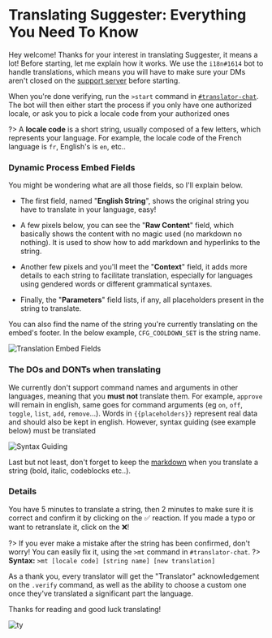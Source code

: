 # Translating Suggester: Everything You Need To Know

Hey welcome! Thanks for your interest in translating Suggester, it means a lot! Before starting, let me explain how it works. 
We use the `i18n#1614` bot to handle translations, which means you will have to make sure your DMs aren't closed on the [support server](https://discord.gg/G5pEdUp) before starting. 

When you're done verifying, run the `>start` command in [`#translator-chat`](https://canary.discord.com/channels/566002482166104066/705524292690903060). The bot will then either start the process if you only have one authorized locale, or ask you to pick a locale code from your authorized ones

?> A **locale code** is a short string, usually composed of a few letters, which represents your language. For example, the locale code of the French language is `fr`, English's is `en`, etc.. 

### Dynamic Process Embed Fields

You might be wondering what are all those fields, so I'll explain below.


- The first field, named "**English String**", shows the original string you have to translate in your language, easy! 

- A few pixels below, you can see the "**Raw Content**" field, which basically shows the content with no magic used (no markdown no nothing). It is used to show how to add markdown and hyperlinks to the string.

- Another few pixels and you'll meet the "**Context**" field, it adds more details to each string to facilitate translation, especially for languages using gendered words or different grammatical syntaxes.

- Finally, the "**Parameters**" field lists, if any, all placeholders present in the string to translate. 

You can also find the name of the string you're currently translating on the embed's footer. In the below example, `CFG_COOLDOWN_SET` is the string name. 

![Translation Embed Fields](https://cdn.discordapp.com/attachments/769650556502409226/769980267124490270/unknown.png)



### The DOs and DONTs when translating

We currently don't support command names and arguments in other languages, meaning that you **must not** translate them. For example, `approve` will remain in english, same goes for command arguments (eg `on`, `off`, `toggle`, `list`, `add`, `remove`...). Words in `{{placeholders}}` represent real data and should also be kept in english.
However, syntax guiding (see example below) must be translated

![Syntax Guiding](https://cdn.discordapp.com/attachments/769650556502409226/769988849430298624/unknown.png)

Last but not least, don't forget to keep the [markdown](https://support.discord.com/hc/en-us/articles/210298617) when you translate a string (bold, italic, codeblocks etc..).

### Details

You have 5 minutes to translate a string, then 2 minutes to make sure it is correct and confirm it by clicking on the ✅ reaction. If you made a typo or want to retranslate it, click on the ❌! 

?> If you ever make a mistake after the string has been confirmed, don't worry! You can easily fix it, using the `>mt` command in `#translator-chat`.
?> **Syntax:** `>mt [locale code] [string name] [new translation]` 

As a thank you, every translator will get the "Translator" acknowledgement on the `.verify` command, as well as the ability to choose a custom one once they've translated a significant part the language.


Thanks for reading and good luck translating!

![ty](https://media4.giphy.com/media/elgNhgAyoH3vkfAACc/giphy.gif)
